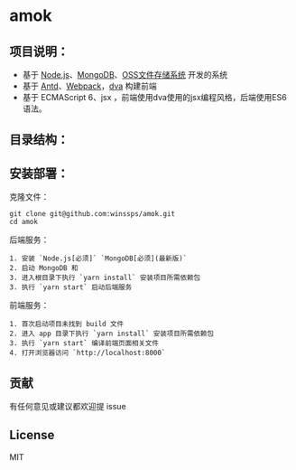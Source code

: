 # amok


## 项目说明：

- 基于 [Node.js](https://nodejs.org)、[MongoDB](https://www.mongodb.org)、[OSS文件存储系统](https://oss.console.aliyun.com/) 开发的系统
- 基于 [Antd](https://ant.design/index-cn)、[Webpack](http://webpack.github.io)，[dva](https://github.com/dvajs/dva/blob/master/README_zh-CN.md) 构建前端
- 基于 ECMAScript 6、jsx ，前端使用dva使用的jsx编程风格，后端使用ES6语法。

## 目录结构：


##  安装部署：

克隆文件：
```
git clone git@github.com:winssps/amok.git
cd amok
```

后端服务：
```
1. 安装 `Node.js[必须]` `MongoDB[必须](最新版)` 
2. 启动 MongoDB 和 
3. 进入根目录下执行 `yarn install` 安装项目所需依赖包
3. 执行 `yarn start` 启动后端服务
```

前端服务：
```
1. 首次启动项目未找到 build 文件
2. 进入 app 目录下执行 `yarn install` 安装项目所需依赖包
3. 执行 `yarn start` 编译前端页面相关文件
4. 打开浏览器访问 `http://localhost:8000`
```



##  贡献

有任何意见或建议都欢迎提 issue

##  License

MIT
